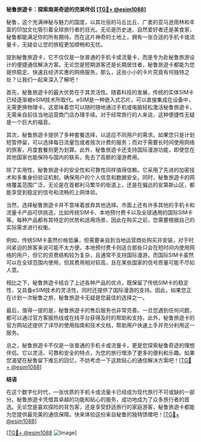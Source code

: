 **秘鲁旅遊卡：探索南美奇迹的完美伴侣 [[TG💪+ @esim1088](https://t.me/s/esim1088)]**

秘鲁，这个充满神秘与魅力的国度，以其壮丽的马丘比丘、广袤的亚马逊雨林和丰富的印加文化吸引着全球旅行者的目光。无论是历史迷、自然爱好者还是美食家，秘鲁都能满足你的所有期待。而在这片神奇的土地上，拥有一张合适的手机卡或流量卡，无疑会让您的旅程更加顺畅和无忧。

提到秘鲁旅遊卡，它不仅仅是一张普通的手机卡或流量卡，而是专为赴秘鲁旅游设计的便捷通信解决方案。无论您是短期游客还是长期居住者，秘鲁旅遊卡都能为您提供稳定、快速且经济实惠的网络服务。那么，这张小小的卡片究竟有何独特之处？让我们一起来深入了解吧！

首先，秘鲁旅遊卡的最大优势在于其灵活性。随着科技的发展，传统的实体SIM卡已经逐渐被eSIM技术所取代。eSIM是一种嵌入式芯片，可以直接集成在设备中，无需更换物理卡。这意味着您可以随时随地通过手机或电脑轻松激活秘鲁旅遊卡，无需亲自前往当地运营商门店办理手续。对于经常旅行的人来说，这种便捷性无疑是一个巨大的福音。

其次，秘鲁旅遊卡提供了多种套餐选择，以适应不同用户的需求。如果您只是计划短暂停留，可以选择每日流量包或者按次计费的服务；而对于需要长时间使用网络的旅客，月度套餐则更为划算。此外，秘鲁旅遊卡还支持国际漫游功能，即使您在其他国家也能保持与国内的联系，免去了高额的漫游费用。

除了实用性，秘鲁旅遊卡的安全性和可靠性同样值得信赖。它采用了先进的加密技术和多重身份验证机制，确保用户的个人信息和数据安全。同时，秘鲁旅遊卡的网络覆盖范围广泛，无论是在首都利马繁华的街道上，还是在偏远的安第斯山区，都能享受到稳定的信号和流畅的上网体验。

当然，选择秘鲁旅遊卡并不意味着放弃其他选择。市面上还有许多其他的手机卡和流量卡产品可供挑选，比如传统SIM卡、本地预付费卡以及全球通用的国际SIM卡等。每种产品都有其特定的优势和适用场景，因此在购买之前，您需要根据自己的实际需求进行权衡。

例如，传统SIM卡虽然价格低廉，但需要亲自到当地运营商处购买并安装，对于时间紧迫的旅客来说可能不太方便。本地预付费卡则适合那些只会在短时间内使用网络的用户，但它的资费结构较为复杂，且通常不支持国际漫游。而国际SIM卡虽然可以在全球范围内使用，但其费用相对较高，且在某些国家的信号质量可能不尽如人意。

相比之下，秘鲁旅遊卡结合了上述各种产品的优点，既保留了传统SIM卡的稳定性，又具备eSIM技术的灵活性，同时还提供了国际漫游的支持。因此，如果您正在计划一次秘鲁之旅，秘鲁旅遊卡无疑是您最佳的选择之一。

最后，值得一提的是，秘鲁旅遊卡的售后服务也非常完善。一旦您遇到任何问题，都可以通过官方客服热线或在线平台获得及时的帮助和支持。此外，秘鲁旅遊卡的官方网站还提供了详尽的使用指南和技术文档，帮助用户快速上手并充分利用这一服务。

总之，秘鲁旅遊卡不仅是一张普通的手机卡或流量卡，更是您探索秘鲁奇迹的理想伴侣。它以灵活、可靠和安全的特点，为您的旅行增添了更多的便利和乐趣。如果您渴望在秘鲁留下难忘的回忆，不妨考虑一下这款贴心的通信解决方案吧！[[TG💪+ @esim1088](https://t.me/s/esim1088)]

**结语**

在这个数字化时代，一张优质的手机卡或流量卡已经成为现代旅行不可或缺的一部分。秘鲁旅遊卡凭借其卓越的功能和贴心的服务，成功地成为了众多旅行者的首选。无论您是喜欢探险的背包客，还是享受舒适旅行的家庭游客，秘鲁旅遊卡都能为您提供最完美的通信保障。快来体验这份来自秘鲁的独特馈赠吧！[[TG💪+ @esim1088](https://t.me/s/esim1088)] 

[[TG💪+ @esim1088](https://t.me/s/esim1088) ![Image](https://i.postimg.cc/4NQfJmqS/Snipaste-2025-05-13-00-14-12.png)]